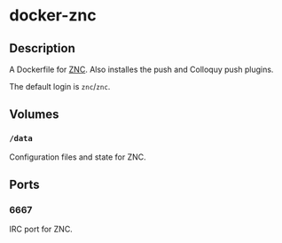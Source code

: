 # docker-znc

## Description

A Dockerfile for [ZNC](http://wiki.znc.in/ZNC). Also installes the push and Colloquy push plugins.

The default login is `znc`/`znc`.

## Volumes

### `/data`

Configuration files and state for ZNC.

## Ports

### 6667

IRC port for ZNC.

